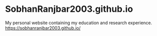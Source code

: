 # SobhanRanjbar2003.github.io
My personal website containing my education and research experience.
https://sobhanranjbar2003.github.io/
